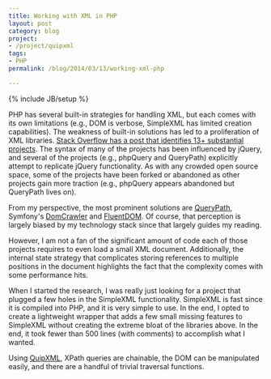 ```yaml
---
title: Working with XML in PHP
layout: post
category: blog
project:
- /project/quipxml
tags:
- PHP
permalink: /blog/2014/03/13/working-xml-php

---
```

{% include JB/setup %}
<div id="node-326" class="node node-blog node-promoted">
  <div class="content clearfix">
    <div class="field field-name-body field-type-text-with-summary field-label-hidden"><div class="field-items"><div class="field-item even"><p>PHP has several built-in strategies for handling XML, but each comes with its own limitations (e.g., DOM is verbose, SimpleXML has limited creation capabilities). The weakness of built-in solutions has led to a proliferation of XML libraries. <a href="http://stackoverflow.com/questions/3577641/how-do-you-parse-and-process-html-xml-in-php">Stack Overflow has a post that identifies 13+ substantial projects</a>. The syntax of many of the projects has been influenced by jQuery, and several of the projects (e.g., phpQuery and QueryPath) explicitly attempt to replicate jQuery functionality. As with any crowded open source space, some of the projects have been forked or abandoned as other projects gain more traction (e.g., phpQuery appears abandoned but QueryPath lives on).</p>
<p>From my perspective, the most prominent solutions are <a href="http://querypath.org/">QueryPath</a>, Symfony's <a href="http://symfony.com/doc/current/components/dom_crawler.html">DomCrawler</a> and <a href="http://fluentdom.org">FluentDOM</a>. Of course, that perception is largely biased by my technology stack since that largely guides my reading.</p>
<p>However, I am not a fan of the significant amount of code each of those projects requires to even load a small XML document. Additionally, the internal state strategy that complicates storing references to multiple positions in the document highlights the fact that the complexity comes with some performance hits.</p>
<p>When I started the research, I was really just looking for a project that plugged a few holes in the SimpleXML functionality. SimpleXML is fast since it is compiled into PHP, and it is very simple to use. In the end, I opted to create a lightweight wrapper that adds a few small missing features to SimpleXML without creating the extreme bloat of the libraries above. In the end, it took fewer than 500 lines (with comments) to accomplish what I wanted.</p>
<p>Using <a href="/project/quipxml">QuipXML</a>, XPath queries are chainable, the DOM can be manipulated easily, and there are a handful of trivial traversal functions.</p>
</div></div></div>  </div>
</div>
